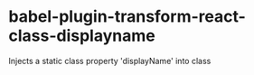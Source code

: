 # babel-plugin-transform-react-class-displayname
Injects a static class property 'displayName' into class
